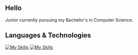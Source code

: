 ## Hello
Junior currently pursuing my Bachelor's in Computer Science.
## Languages & Technologies
[![My Skills](https://skillicons.dev/icons?i=html,css,js,python,java,kotlin)](https://skillicons.dev)
[![My Skills](https://skillicons.dev/icons?i=nodejs,jquery,react,qt,mongodb,firebase,ae)](https://skillicons.dev)
